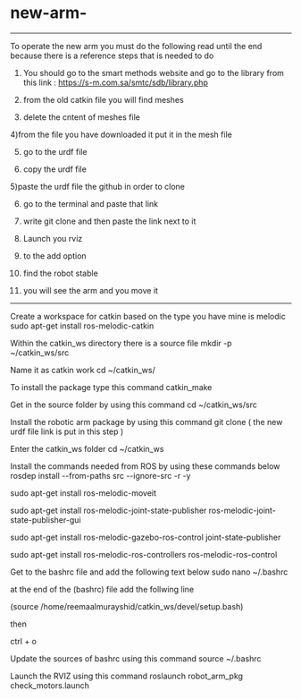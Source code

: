 # new-arm-
--------------------------------------------------------------------------------------------------------------------------------------------------------------------

To operate the new arm you must do the following read until the end because there is a reference steps that is needed to do 

1) You should go to the smart methods website and go to the library from this link : 
https://s-m.com.sa/smtc/sdb/library.php

2) from the old catkin file you will find meshes


3) delete the cntent of meshes file 


4)from the file you have downloaded it put it in the mesh file 


5) go to the urdf file 


6) copy the urdf file 


5)paste  the urdf file the github in order to clone 


6) go to the terminal and paste that link 


7) write git clone and then paste the link next to it 


8) Launch you rviz 


9) to the add option 


10) find the robot stable 


11) you will see the arm and you move it

--------------------------------------------------------------------------------------------------------------------------------------------------------------------
Create a workspace for catkin based on the type you have mine is melodic
sudo apt-get install ros-melodic-catkin

Within the catkin_ws directory there is a source file
mkdir -p ~/catkin_ws/src

Name it as catkin work
cd ~/catkin_ws/

To install the package type this command
catkin_make

Get in the source folder by using this command
cd ~/catkin_ws/src

Install the robotic arm package by using this command
git clone ( the new urdf file link is put in this step ) 

Enter the catkin_ws folder
cd ~/catkin_ws

Install the commands needed from ROS by using these commands below
rosdep install --from-paths src --ignore-src -r -y

sudo apt-get install ros-melodic-moveit

sudo apt-get install ros-melodic-joint-state-publisher ros-melodic-joint-state-publisher-gui

sudo apt-get install ros-melodic-gazebo-ros-control joint-state-publisher

sudo apt-get install ros-melodic-ros-controllers ros-melodic-ros-control

Get to the bashrc file and add the following text below
sudo nano ~/.bashrc

at the end of the (bashrc) file add the follwing line

(source /home/reemaalmurayshid/catkin_ws/devel/setup.bash)

then

ctrl + o

Update the sources of bashrc using this command
source ~/.bashrc

Launch the RVIZ using this command
roslaunch robot_arm_pkg check_motors.launch

